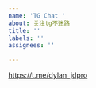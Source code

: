 ```yaml
---
name: 'TG Chat '
about: 关注tg不迷路
title: ''
labels: ''
assignees: ''

---
```


https://t.me/dylan_jdpro
